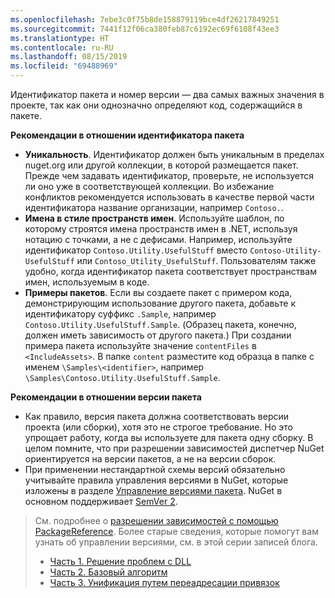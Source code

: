```yaml
---
ms.openlocfilehash: 7ebe3c0f75b8de158879119bce4df26217849251
ms.sourcegitcommit: 7441f12f06ca380feb87c6192ec69f6108f43ee3
ms.translationtype: HT
ms.contentlocale: ru-RU
ms.lasthandoff: 08/15/2019
ms.locfileid: "69488969"
---
```

Идентификатор пакета и номер версии — два самых важных значения в проекте, так как они однозначно определяют код, содержащийся в пакете.

**Рекомендации в отношении идентификатора пакета**

- **Уникальность**. Идентификатор должен быть уникальным в пределах nuget.org или другой коллекции, в которой размещается пакет. Прежде чем задавать идентификатор, проверьте, не используется ли оно уже в соответствующей коллекции. Во избежание конфликтов рекомендуется использовать в качестве первой части идентификатора название организации, например `Contoso.`.
- **Имена в стиле пространств имен**. Используйте шаблон, по которому строятся имена пространств имен в .NET, используя нотацию с точками, а не с дефисами. Например, используйте идентификатор `Contoso.Utility.UsefulStuff` вместо `Contoso-Utility-UsefulStuff` или `Contoso_Utility_UsefulStuff`. Пользователям также удобно, когда идентификатор пакета соответствует пространствам имен, используемым в коде.
- **Примеры пакетов**. Если вы создаете пакет с примером кода, демонстрирующим использование другого пакета, добавьте к идентификатору суффикс `.Sample`, например `Contoso.Utility.UsefulStuff.Sample`. (Образец пакета, конечно, должен иметь зависимость от другого пакета.) При создании примера пакета используйте значение `contentFiles` в `<IncludeAssets>`. В папке `content` разместите код образца в папке с именем `\Samples\<identifier>`, например `\Samples\Contoso.Utility.UsefulStuff.Sample`.

**Рекомендации в отношении версии пакета**

- Как правило, версия пакета должна соответствовать версии проекта (или сборки), хотя это не строгое требование. Но это упрощает работу, когда вы используете для пакета одну сборку. В целом помните, что при разрешении зависимостей диспетчер NuGet ориентируется на версии пакетов, а не на версии сборок.
- При применении нестандартной схемы версий обязательно учитывайте правила управления версиями в NuGet, которые изложены в разделе [Управление версиями пакета](../../concepts/package-versioning.md). NuGet в основном поддерживает [SemVer 2](../../concepts/package-versioning.md#semantic-versioning-200).

> См. подробнее о [разрешении зависимостей с помощью PackageReference](../../concepts/dependency-resolution.md#dependency-resolution-with-packagereference). Более старые сведения, которые помогут вам узнать об управлении версиями, см. в этой серии записей блога.
>
> - [Часть 1. Решение проблем с DLL](http://blog.davidebbo.com/2011/01/nuget-versioning-part-1-taking-on-dll.html)
> - [Часть 2. Базовый алгоритм](http://blog.davidebbo.com/2011/01/nuget-versioning-part-2-core-algorithm.html)
> - [Часть 3. Унификация путем переадресации привязок](http://blog.davidebbo.com/2011/01/nuget-versioning-part-3-unification-via.html)